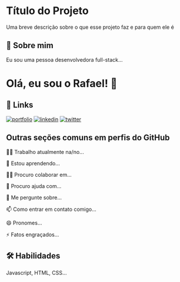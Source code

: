 
# Título do Projeto

Uma breve descrição sobre o que esse projeto faz e para quem ele é


## 🚀 Sobre mim
Eu sou uma pessoa desenvolvedora full-stack...


# Olá, eu sou o Rafael! 👋


## 🔗 Links
[![portfolio](https://img.shields.io/badge/my_portfolio-000?style=for-the-badge&logo=ko-fi&logoColor=white)](https://katherinempeterson.com/)
[![linkedin](https://img.shields.io/badge/linkedin-0A66C2?style=for-the-badge&logo=linkedin&logoColor=white)](https://www.linkedin.com/)
[![twitter](https://img.shields.io/badge/twitter-1DA1F2?style=for-the-badge&logo=twitter&logoColor=white)](https://twitter.com/)


## Outras seções comuns em perfis do GitHub
👩‍💻 Trabalho atualmente na/no...

🧠 Estou aprendendo...

👯‍♀️ Procuro colaborar em...

🤔 Procuro ajuda com...

💬 Me pergunte sobre...

📫 Como entrar em contato comigo...

😄 Pronomes...

⚡️ Fatos engraçados...


## 🛠 Habilidades
Javascript, HTML, CSS...

